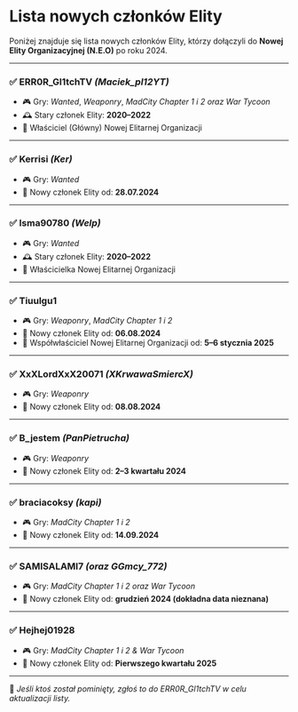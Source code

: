 # Lista nowych członków Elity

Poniżej znajduje się lista nowych członków Elity, którzy dołączyli do **Nowej Elity Organizacyjnej (N.E.O)** po roku 2024.

---

### ✅ **ERR0R_Gl1tchTV** *(Maciek_pl12YT)*  
- 🎮 Gry: *Wanted*, *Weaponry*, *MadCity Chapter 1 i 2 oraz War Tycoon*  
- 🕰️ Stary członek Elity: **2020–2022**  
- 👑 Właściciel (Główny) Nowej Elitarnej Organizacji

---

### ✅ **Kerrisi** *(Ker)*  
- 🎮 Gry: *Wanted*  
- 📅 Nowy członek Elity od: **28.07.2024**

---

### ✅ **Isma90780** *(Welp)*  
- 🎮 Gry: *Wanted*  
- 🕰️ Stary członek Elity: **2020–2022**  
- 👑 Właścicielka Nowej Elitarnej Organizacji

---

### ✅ **Tiuulgu1**  
- 🎮 Gry: *Weaponry*, *MadCity Chapter 1 i 2*  
- 📅 Nowy członek Elity od: **06.08.2024**  
- 👑 Współwłaściciel Nowej Elitarnej Organizacji od: **5–6 stycznia 2025**

---

### ✅ **XxXLordXxX20071** *(XKrwawaSmiercX)*  
- 🎮 Gry: *Weaponry*  
- 📅 Nowy członek Elity od: **08.08.2024**

---

### ✅ **B_jestem** *(PanPietrucha)*  
- 🎮 Gry: *Weaponry*  
- 📅 Nowy członek Elity od: **2–3 kwartału 2024**

---

### ✅ **braciacoksy** *(kapi)*  
- 🎮 Gry: *MadCity Chapter 1 i 2*  
- 📅 Nowy członek Elity od: **14.09.2024**

---

### ✅ **SAMISALAMI7** *(oraz GGmcy_772)*  
- 🎮 Gry: *MadCity Chapter 1 i 2 oraz War Tycoon*  
- 📅 Nowy członek Elity od: **grudzień 2024 (dokładna data nieznana)**

---

### ✅ **Hejhej01928**
- 🎮 Gry: *MadCity Chapter 1 i 2 & War Tycoon*
- 📅 Nowy członek Elity od: **Pierwszego kwartału 2025**

---

📌 *Jeśli ktoś został pominięty, zgłoś to do ERR0R_Gl1tchTV w celu aktualizacji listy.*

